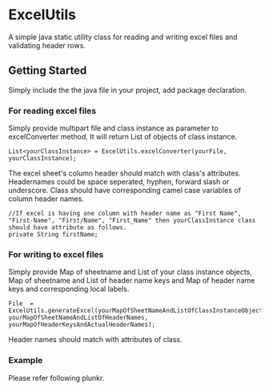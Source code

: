 # ExcelUtils
A simple java static utility class for reading and writing excel files and validating header rows.
## Getting Started
Simply include the the java file in your project, add package declaration.

### For reading excel files
Simply provide multipart file and class instance as parameter to excelConverter method, It will return List of objects of class instance.
```
List<yourClassInstance> = ExcelUtils.excelConverter(yourFile, yourClassInstance);
```
The excel sheet's column header should match with class's attributes. Headernames could be space seperated, hyphen, forward slash or underscore.
Class should have corresponding camel case variables of column header names.
```
//If excel is having one column with header name as "First Name", "First-Name", "First/Name", "First_Name" then yourClassInstance class should have attribute as follows.
private String firstName;
```

### For writing to excel files
Simply provide Map of sheetname and List of your class instance objects, Map of sheetname and List of header name keys and Map of header name keys and corresponding local labels.
```
File  = ExcelUtils.generateExcel(yourMapOfSheetNameAndListOfClassInstanceObjects, yourMapOfSheetNameAndListOfHeaderNames, yourMapOfHeaderKeysAndActualHeaderNames);
```
Header names should match with attributes of class.


### Example
Please refer following plunkr.
